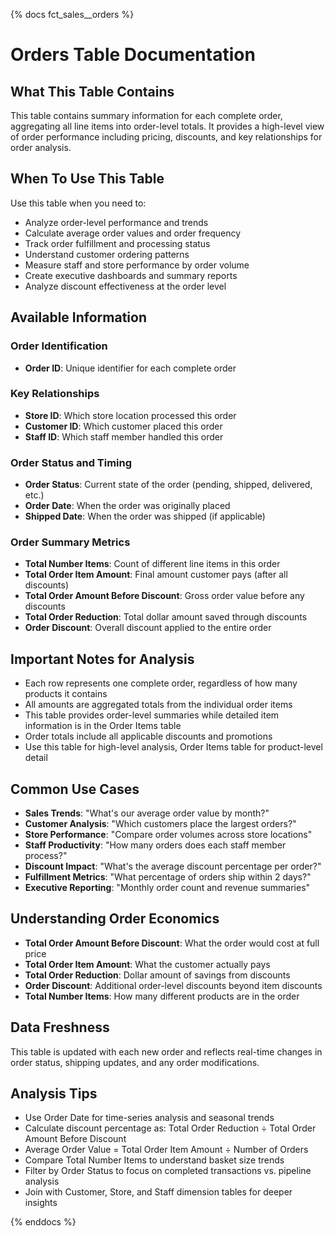 {% docs fct_sales__orders %}

# Orders Table Documentation

## What This Table Contains
This table contains summary information for each complete order, aggregating all line items into order-level totals. It provides a high-level view of order performance including pricing, discounts, and key relationships for order analysis.

## When To Use This Table
Use this table when you need to:
- Analyze order-level performance and trends
- Calculate average order values and order frequency
- Track order fulfillment and processing status
- Understand customer ordering patterns
- Measure staff and store performance by order volume
- Create executive dashboards and summary reports
- Analyze discount effectiveness at the order level

## Available Information

### Order Identification
- **Order ID**: Unique identifier for each complete order

### Key Relationships
- **Store ID**: Which store location processed this order
- **Customer ID**: Which customer placed this order
- **Staff ID**: Which staff member handled this order

### Order Status and Timing
- **Order Status**: Current state of the order (pending, shipped, delivered, etc.)
- **Order Date**: When the order was originally placed
- **Shipped Date**: When the order was shipped (if applicable)

### Order Summary Metrics
- **Total Number Items**: Count of different line items in this order
- **Total Order Item Amount**: Final amount customer pays (after all discounts)
- **Total Order Amount Before Discount**: Gross order value before any discounts
- **Total Order Reduction**: Total dollar amount saved through discounts
- **Order Discount**: Overall discount applied to the entire order

## Important Notes for Analysis
- Each row represents one complete order, regardless of how many products it contains
- All amounts are aggregated totals from the individual order items
- This table provides order-level summaries while detailed item information is in the Order Items table
- Order totals include all applicable discounts and promotions
- Use this table for high-level analysis, Order Items table for product-level detail

## Common Use Cases
- **Sales Trends**: "What's our average order value by month?"
- **Customer Analysis**: "Which customers place the largest orders?"
- **Store Performance**: "Compare order volumes across store locations"
- **Staff Productivity**: "How many orders does each staff member process?"
- **Discount Impact**: "What's the average discount percentage per order?"
- **Fulfillment Metrics**: "What percentage of orders ship within 2 days?"
- **Executive Reporting**: "Monthly order count and revenue summaries"

## Understanding Order Economics
- **Total Order Amount Before Discount**: What the order would cost at full price
- **Total Order Item Amount**: What the customer actually pays
- **Total Order Reduction**: Dollar amount of savings from discounts
- **Order Discount**: Additional order-level discounts beyond item discounts
- **Total Number Items**: How many different products are in the order

## Data Freshness
This table is updated with each new order and reflects real-time changes in order status, shipping updates, and any order modifications.

## Analysis Tips
- Use Order Date for time-series analysis and seasonal trends
- Calculate discount percentage as: Total Order Reduction ÷ Total Order Amount Before Discount
- Average Order Value = Total Order Item Amount ÷ Number of Orders
- Compare Total Number Items to understand basket size trends
- Filter by Order Status to focus on completed transactions vs. pipeline analysis
- Join with Customer, Store, and Staff dimension tables for deeper insights

{% enddocs %}